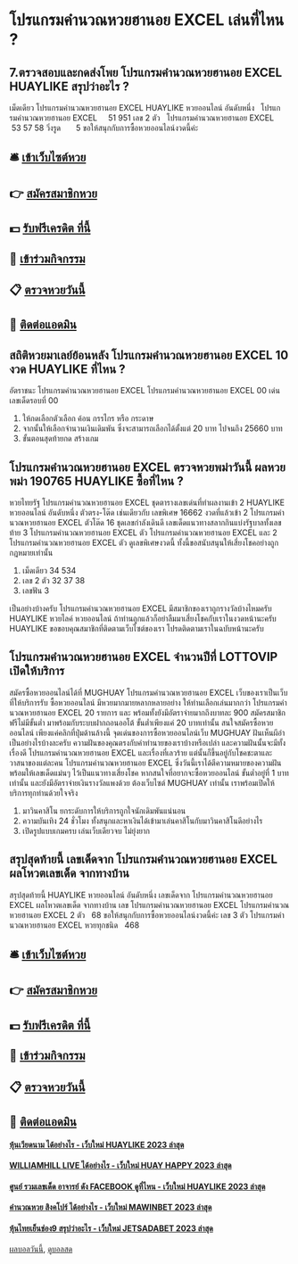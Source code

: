 # โปรแกรมคํานวณหวยฮานอย EXCEL เล่นที่ไหน ?
## 7.ตรวจสอบและกดส่งโพย โปรแกรมคํานวณหวยฮานอย EXCEL HUAYLIKE สรุปว่าอะไร ?
เม็ดเดียว โปรแกรมคํานวณหวยฮานอย EXCEL HUAYLIKE หวยออนไลน์ อันดับหนึ่ง   โปรแกรมคํานวณหวยฮานอย EXCEL     51 951
เลข 2 ตัว   โปรแกรมคํานวณหวยฮานอย EXCEL    53 57 58
วิ่งรูด       5
ขอให้สนุกกับการซื้อหวยออนไลน์งวดนี้ค่ะ

## 🛎 [เข้าเว็บไซต์หวย](https://bit.ly/3BG5bNw)
## 👉 [สมัครสมาชิกหวย](https://bit.ly/3BG5bNw)
## 💵 [รับฟรีเครดิต ที่นี้](https://bit.ly/3C3mvgS)
## 👑 [เข้าร่วมกิจกรรม](https://bit.ly/3C3mvgS)
## 📋 [ตรวจหวยวันนี้](https://bit.ly/3C3mvgS)
## 📱 [ติดต่อแอดมิน](https://bit.ly/3C3mvgS)

## สถิติหวยมาเลย์ย้อนหลัง โปรแกรมคํานวณหวยฮานอย EXCEL 10 งวด HUAYLIKE ที่ไหน ?
อัตราชนะ โปรแกรมคํานวณหวยฮานอย EXCEL โปรแกรมคํานวณหวยฮานอย EXCEL 00
เด่น
เลขเด็ดรอบที่ 00
1. ให้กดเลือกตัวเลือก ค้อน กรรไกร หรือ กระดาษ
2. จากนั้นให้เลือกจำนวนเงินเดิมพัน ซึ่งจะสามารถเลือกได้ตั้งแต่ 20 บาท ไปจนถึง 25660 บาท
3. ขั้นตอนสุดท้ายกด สร้างเกม

## โปรแกรมคํานวณหวยฮานอย EXCEL ตรวจหวยพม่าวันนี้ ผลหวยพม่า 190765 HUAYLIKE ซื้อที่ไหน ?
หวยไทยรัฐ โปรแกรมคํานวณหวยฮานอย EXCEL ชุดตารางเลขเด่นที่ทำผลงานเข้า 2 HUAYLIKE หวยออนไลน์ อันดับหนึ่ง ตัวตรง-โต๊ด เช่นเดียวกับ เลขพิเศษ 16662 งวดที่แล้วเข้า 2 โปรแกรมคํานวณหวยฮานอย EXCEL ตัวโต๊ด 16 ชุดเลขกำลังเดินดี เลขเด็ดแนวทางสลากกินแบ่งรัฐบาลทั้งเลขท้าย 3 โปรแกรมคํานวณหวยฮานอย EXCEL ตัว โปรแกรมคํานวณหวยฮานอย EXCEL และ 2 โปรแกรมคํานวณหวยฮานอย EXCEL ตัว ดูเลขพิเศษงวดนี้ ทั้งนี้ขอสนับสนุนให้เสี่ยงโชคอย่างถูกกฎหมายเท่านั้น
1. เม็ดเดียว 34 534
2. เลข 2 ตัว 32 37 38
3. เลขฟัน 3

เป็นอย่างบ้างครับ โปรแกรมคํานวณหวยฮานอย EXCEL มีสมาชิกของเราถูกรางวัลบ้างไหมครับ HUAYLIKE หวยไลค์ หวยออนไลน์ ถ้าท่านถูกแล้วก็อย่าลืมมาเสี่ยงโชคกับเราในงวดหน้านะครับ HUAYLIKE ขอขอบคุณสมาชิกที่ติดตามเว็บไซต์ของเรา โปรดติดตามเราในฉบับหน้านะครับ

## โปรแกรมคํานวณหวยฮานอย EXCEL จำนวนปีที่ LOTTOVIP เปิดให้บริการ
สมัครซื้อหวยออนไลน์ได้ที่ MUGHUAY โปรแกรมคํานวณหวยฮานอย EXCEL เว็บของเราเป็นเว็บที่ให้บริการรับ ซื้อหวยออนไลน์ มีหวยมากมายหลากหลายอย่าง ให้ท่านเลือกเล่นมากกว่า โปรแกรมคํานวณหวยฮานอย EXCEL 20 รายการ และ พร้อมทั้งยังมีอัตราจ่ายมากถึงบาทละ 900 สมัครสมาชิกฟรีไม่มีขั้นต่ำ มาพร้อมกับระบบฝากถอนออโต้ ขั้นต่ำเพียงแค่ 20 บาทเท่านั้น
สนใจสมัครซื้อหวยออนไลน์ เพียงแค่คลิกที่ปุ่มด้านล้างนี้
จุดเด่นของการซื้อหวยออนไลน์เว็บ MUGHUAY
ฝันเห็นผีอำ เป็นอย่างไรบ้างละครับ ความฝันของคุณตรงกับคำทำนายของเราบ้างหรือเปล่า และความฝันนั้นจะมีทั้งเรื่องดี โปรแกรมคํานวณหวยฮานอย EXCEL และเรื่องที่เลวร้าย แต่นั้นก็ขึ้นอยู่กับโชคชะตาและวาสนาของแต่ละคน โปรแกรมคํานวณหวยฮานอย EXCEL ซึ่งวันนี้เราได้ตีความหมายของความฝัน พร้อมให้เลขเด็ดแม่นๆ ไว้เป็นแนวทางเสี่ยงโชค หากสนใจที่อยากจะซื้อหวยออนไลน์ ขั้นต่ำอยู่ที่ 1 บาทเท่านั้น และยังมีอัตราจ่ายเงินรางวัลแพงด้วย ต้องเว็บไซต์ MUGHUAY เท่านั้น เราพร้อมเปิดให้บริการทุกท่านด้วยใจจริง
1. มาวินคาสิโน ยกระดับการให้บริการถูกใจนักเดิมพันแน่นอน
2. ความบันเทิง 24 ชั่วโมง ทั้งสนุกและหาเงินได้เข้ามาเล่นคาสิโนกับมาวินคาสิโนดีอย่างไร
3. เปิดรูปแบบเกมครบ เล่นเว็บเดียวจบ ไม่ยุ่งยาก

## สรุปสุดท้ายนี้ เลขเด็ดจาก โปรแกรมคํานวณหวยฮานอย EXCEL ผลโหวตเลขเด็ด จากทางบ้าน
สรุปสุดท้ายนี้ HUAYLIKE หวยออนไลน์ อันดับหนึ่ง เลขเด็ดจาก โปรแกรมคํานวณหวยฮานอย EXCEL ผลโหวตเลขเด็ด จากทางบ้าน เลข โปรแกรมคํานวณหวยฮานอย EXCEL โปรแกรมคํานวณหวยฮานอย EXCEL 2 ตัว   68
ขอให้สนุกกับการซื้อหวยออนไลน์งวดนี้ค่ะ
เลข 3 ตัว โปรแกรมคํานวณหวยฮานอย EXCEL หวยทุกชนิด   468

## 🛎 [เข้าเว็บไซต์หวย](https://bit.ly/3BG5bNw)
## 👉 [สมัครสมาชิกหวย](https://bit.ly/3BG5bNw)
## 💵 [รับฟรีเครดิต ที่นี้](https://bit.ly/3C3mvgS)
## 👑 [เข้าร่วมกิจกรรม](https://bit.ly/3C3mvgS)
## 📋 [ตรวจหวยวันนี้](https://bit.ly/3C3mvgS)
## 📱 [ติดต่อแอดมิน](https://bit.ly/3C3mvgS)

#### [หุ้นเวียดนาม ได้อย่างไร - เว็บใหม่ HUAYLIKE 2023 ล่าสุด](https://atom.io/themes/หุ้นเวียดนาม%20ได้อย่างไร%20-%20เว็บใหม่%20huaylike%202023%20ล่าสุด)
#### [WILLIAMHILL LIVE ได้อย่างไร - เว็บใหม่ HUAY HAPPY 2023 ล่าสุด](https://atom.io/themes/williamhill%20live%20ได้อย่างไร%20-%20เว็บใหม่%20huay%20happy%202023%20ล่าสุด)
#### [ศูนย์ รวมเลขเด็ด อาจารย์ ดัง FACEBOOK ดูที่ไหน - เว็บใหม่ HUAYLIKE 2023 ล่าสุด](https://atom.io/themes/ศูนย์%20รวมเลขเด็ด%20อาจารย์%20ดัง%20facebook%20ดูที่ไหน%20-%20เว็บใหม่%20huaylike%202023%20ล่าสุด)
#### [คำนวณหวย สิงคโปร์ ได้อย่างไร - เว็บใหม่ MAWINBET 2023 ล่าสุด](https://atom.io/themes/คำนวณหวย%20สิงคโปร์%20ได้อย่างไร%20-%20เว็บใหม่%20mawinbet%202023%20ล่าสุด)
#### [หุ้นไทยเย็นช่อง9 สรุปว่าอะไร - เว็บใหม่ JETSADABET 2023 ล่าสุด](https://atom.io/themes/หุ้นไทยเย็นช่อง9%20สรุปว่าอะไร%20-%20เว็บใหม่%20jetsadabet%202023%20ล่าสุด)

[ผลบอลวันนี้](https://siamsport.tv "ผลบอลวันนี้"), [ดูบอลสด](https://siamsport.tv/ดูบอลสด "ดูบอลสด")